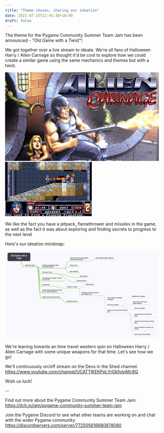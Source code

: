 ```yaml
---
title: "Theme chosen, sharing our ideation"
date: 2021-07-25T12:45:38+10:00
draft: false
---
```


The theme for the Pygame Community Summer Team Jam has been announced - "Old Game with a Twist"!

We got together over a live stream to ideate. We're all fans of Halloween Harry / Alien Carnage so thought it'd be cool to explore how we could create a similar game using the same mechanics and themes but with a twist.

![image info](./images/hharry00.jpg) 
![image info](./images/hharry01.jpg)

We like the fact you have a jetpack, flamethrower and missiles in the game, as well as the fact it was about exploring and finding secrets to progress to the next level

Here's our ideation mindmap:

![image info](./images/ideation.png)

We're leaning towards an time travel western spin on Halloween Harry / Alien Carnage with some unique weapons for that time. Let's see how we go!

We'll continuously on/off stream on the Devs in the Shed channel: https://www.youtube.com/channel/UCATTlKEKPeLYrGb1otqMc8Q

Wish us luck!

--

Find out more about the Pygame Community Summer Team Jam: https://itch.io/jam/pygame-community-summer-team-jam

Join the Pygame Discord to see what other teams are working on and chat with the wider Pygame community: https://discordservers.com/server/772505616680878080